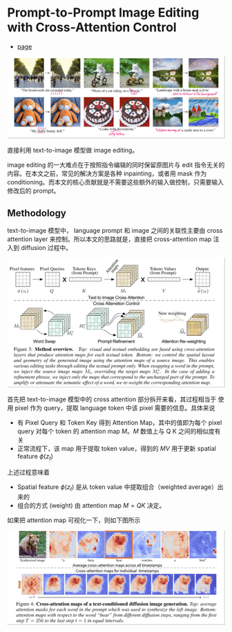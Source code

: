 # Prompt-to-Prompt Image Editing with Cross-Attention Control

- [page](https://prompt-to-prompt.github.io/)

![PromptToPrompt](../imgs/PromptToPrompt.png)

直接利用 text-to-image 模型做 image editing。

image editing 的一大难点在于按照指令编辑的同时保留原图片与 edit 指令无关的内容。在本文之前，常见的解决方案是各种 inpainting，或者用 mask 作为 conditioning。而本文的核心贡献就是不需要这些额外的输入做控制，只需要输入修改后的 prompt。

## Methodology

text-to-image 模型中， language prompt 和 image 之间的关联性主要由 cross attention layer 来控制。所以本文的思路就是，直接把 cross-attention map 注入到 diffusion 过程中。

![PromptToPrompt3](../imgs/PromptToPrompt3.png)

首先把 text-to-image 模型中的 cross attention 部分拆开来看，其过程相当于 使用 pixel 作为 query，提取 language token 中该 pixel 需要的信息。具体来说

- 有 Pixel Query 和 Token Key 得到 Attention Map，其中的值即为每个 pixel query 对每个 token 的 attention map $M$。$M$ 数值上与 Q K 之间的相似度有关
- 正常流程下，该 map 用于提取 token value，得到的 $MV$ 用于更新 spatial feature $\phi(z_t)$

上述过程意味着

- Spatial feature $\phi(z_t)$ 是从 token value 中提取组合（weighted average）出来的
- 组合的方式 (weight) 由 attention map $M=QK$ 决定。

如果把 attention map 可视化一下，则如下图所示

![PromptToPrompt2](../imgs/PromptToPrompt2.png)

